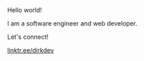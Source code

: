 Hello world!

I am a software engineer and web developer.

Let's connect! 

[linktr.ee/dirkdev](https://linktr.ee/dirkdev)
